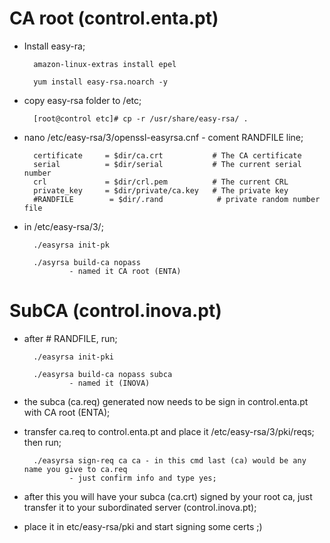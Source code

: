 # CA root (control.enta.pt)

- Install easy-ra;
                       
        amazon-linux-extras install epel
                     
        yum install easy-rsa.noarch -y
                

- copy easy-rsa folder to /etc;

        [root@control etc]# cp -r /usr/share/easy-rsa/ .
        

- nano /etc/easy-rsa/3/openssl-easyrsa.cnf - coment RANDFILE line;

        certificate     = $dir/ca.crt           # The CA certificate
        serial          = $dir/serial           # The current serial number
        crl             = $dir/crl.pem          # The current CRL
        private_key     = $dir/private/ca.key   # The private key
        #RANDFILE        = $dir/.rand            # private random number file   
        

- in /etc/easy-rsa/3/;

        ./easyrsa init-pk
        
        ./asyrsa build-ca nopass
                - named it CA root (ENTA)


# SubCA (control.inova.pt)

- after # RANDFILE, run;

        ./easyrsa init-pki
        
        ./easyrsa build-ca nopass subca
                - named it (INOVA)
        
        
- the subca (ca.req) generated now needs to be sign in control.enta.pt with CA root (ENTA);

- transfer ca.req to control.enta.pt and place it /etc/easy-rsa/3/pki/reqs; then run;

        ./easyrsa sign-req ca ca - in this cmd last (ca) would be any name you give to ca.req
                - just confirm info and type yes;

- after this you will have your subca (ca.crt) signed by your root ca, just transfer it to your subordinated server (control.inova.pt);

- place it in etc/easy-rsa/pki and start signing some certs ;)

        
        
        
        
        
        
        
        
        
        
        
        
        
        

